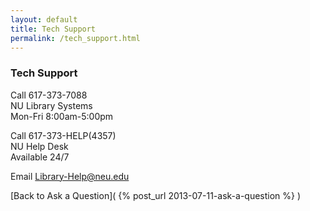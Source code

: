 ```yaml
---
layout: default
title: Tech Support
permalink: /tech_support.html
---
```


### Tech Support 

Call 617-373-7088  
NU Library Systems  
Mon-Fri 8:00am-5:00pm 

Call 617-373-HELP(4357)  
NU Help Desk  
Available 24/7  

Email [Library-Help@neu.edu](mailto:Library-Help@neu.edu) 

[Back to Ask a Question]( {% post_url 2013-07-11-ask-a-question %} ) 